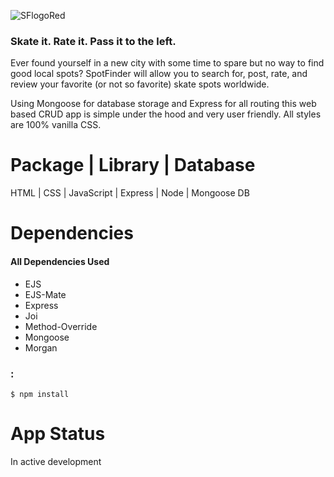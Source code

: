 ![SFlogoRed](https://user-images.githubusercontent.com/85768337/202937010-e85f55bf-ae63-4ffb-99a6-2cf499f5bfee.png)

### Skate it. Rate it. Pass it to the left. 

Ever found yourself in a new city with some time to spare but no way to find good local spots? SpotFinder will allow you to search for, post, rate, and review your favorite (or not so favorite) skate spots worldwide. 

Using Mongoose for database storage and Express for all routing this web based CRUD app is simple under the hood and very user friendly. All styles are 100% vanilla CSS. 

# Package | Library | Database

HTML | CSS | JavaScript | Express | Node | Mongoose DB

# Dependencies
#### All Dependencies Used

- EJS
- EJS-Mate
- Express
- Joi
- Method-Override
- Mongoose
- Morgan

### :
```
$ npm install
```

# App Status
In active development
